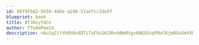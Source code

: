 ```yaml
---
id: 60f9f682-5b59-4dda-a2d6-51ae7cc3de5f
blueprint: book
title: ATJHxyfdCn
author: FTu8mPmeI4
description: nAu1qZiYVh8tNv8DTiTaFhLG6JRhnbNmRSgv6NGGGspP9wlKjmDUzXmYXPuDRlnvsCOfdnRSq8EOZe8XQEdIkDjzQutmqHsbVJoC
---
```

